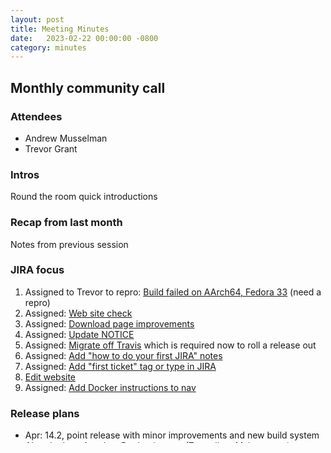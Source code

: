 ```yaml
---
layout: post
title: Meeting Minutes
date:   2023-02-22 00:00:00 -0800
category: minutes
---
```

## Monthly community call

### Attendees
* Andrew Musselman
* Trevor Grant

### Intros
Round the room quick introductions

### Recap from last month
Notes from previous session

### JIRA focus
1. Assigned to Trevor to repro: [Build failed on AArch64, Fedora 33](https://issues.apache.org/jira/browse/MAHOUT-2139) (need a repro)
1. Assigned: [Web site check](https://issues.apache.org/jira/browse/MAHOUT-2152)
1. Assigned: [Download page improvements](https://issues.apache.org/jira/browse/MAHOUT-2153)
1. Assigned: [Update NOTICE](https://issues.apache.org/jira/browse/MAHOUT-2154)
1. Assigned: [Migrate off Travis](https://issues.apache.org/jira/browse/MAHOUT-2149) which is required now to roll a release out
1. Assigned: [Add "how to do your first JIRA" notes](https://issues.apache.org/jira/browse/MAHOUT-2156)
1. Assigned: [Add "first ticket" tag or type in JIRA](https://issues.apache.org/jira/browse/MAHOUT-2157)
1. [Edit website](https://issues.apache.org/jira/browse/MAHOUT-2158)
1. Assigned: [Add Docker instructions to nav](https://issues.apache.org/jira/browse/MAHOUT-2159)


### Release plans
* Apr: 14.2, point release with minor improvements and new build system
* [Already done](https://mahout.apache.org/docs/latest/tutorials/misc/getting-started-with-zeppelin/) ~~Apr-Jun: Docker images (Zeppelin + Mahout, e.g.)~~

### Ideas 
* Python bindings for DSL (XXXL)
* Automating or maintaining Docker images (XL, including docs)
* New parsing and processing modules
  1. Proof of concept blockchain data and metadata (XXL)
  1. Proof of concept GPL/BSD/ALv2/MIT classifier (start with small tutorial)
* Live code environment (in-browser) to try DSL (XXL for a real version, start with simple env)

### Summary and next steps 
* Continue monthly community calls
* Complete JIRA focus
* Get travis migration done, nightlies running
* Push 14.2 out
* Reevaluate timeline of Ideas in April
